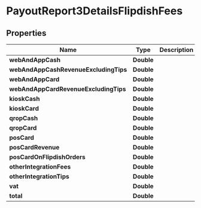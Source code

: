 
# PayoutReport3DetailsFlipdishFees

## Properties
Name | Type | Description | Notes
------------ | ------------- | ------------- | -------------
**webAndAppCash** | **Double** |  |  [optional]
**webAndAppCashRevenueExcludingTips** | **Double** |  |  [optional]
**webAndAppCard** | **Double** |  |  [optional]
**webAndAppCardRevenueExcludingTips** | **Double** |  |  [optional]
**kioskCash** | **Double** |  |  [optional]
**kioskCard** | **Double** |  |  [optional]
**qropCash** | **Double** |  |  [optional]
**qropCard** | **Double** |  |  [optional]
**posCard** | **Double** |  |  [optional]
**posCardRevenue** | **Double** |  |  [optional]
**posCardOnFlipdishOrders** | **Double** |  |  [optional]
**otherIntegrationFees** | **Double** |  |  [optional]
**otherIntegrationTips** | **Double** |  |  [optional]
**vat** | **Double** |  |  [optional]
**total** | **Double** |  |  [optional]




